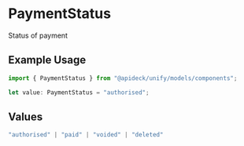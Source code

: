 # PaymentStatus

Status of payment

## Example Usage

```typescript
import { PaymentStatus } from "@apideck/unify/models/components";

let value: PaymentStatus = "authorised";
```

## Values

```typescript
"authorised" | "paid" | "voided" | "deleted"
```
